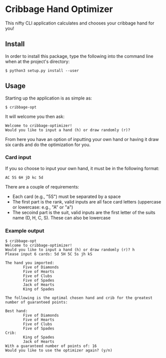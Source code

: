 # Cribbage Hand Optimizer
This nifty CLI application calculates and chooses your cribbage hand for you!

## Install
In order to install this package, type the following into the command line when at the project's directory:
```console
$ python3 setup.py install --user
```

## Usage
Starting up the application is as simple as:
```console
$ cribbage-opt
```

It will welcome you then ask:
```console
Welcome to cribbage-optimizer!
Would you like to input a hand (h) or draw randomly (r)?
```

From here you have an option of inputting your own hand or having it draw six cards and do the optimization for you.
### Card input
If you so choose to input your own hand, it must be in the following format:
```console
AC 5S 6H jD kc 5d
```
There are a couple of requirements:
- Each card (e.g., "5S") must be separated by a space
- The first part is the rank, valid inputs are all face card letters (uppercase or lowercase: e.g., "A" or "a")
- The secoind part is the suit, valid inputs are the first letter of the suits name (D, H, C, S). These can also be lowercase


### Example output

```console
$ cribbage-opt
Welcome to cribbage-optimizer!
Would you like to input a hand (h) or draw randomly (r)? h
Please input 6 cards: 5d 5H 5C 5s jh kS

The hand you imported: 
        Five of Diamonds
        Five of Hearts
        Five of Clubs
        Five of Spades
        Jack of Hearts
        King of Spades

The following is the optimal chosen hand and crib for the greatest number of guaranteed points:

Best hand:
        Five of Diamonds
        Five of Hearts
        Five of Clubs
        Five of Spades
Crib:
        King of Spades
        Jack of Hearts
With a guaranteed number of points of: 16
Would you like to use the optimizer again? (y/n) 
```